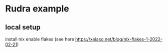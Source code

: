# Rudra example

## local setup
install nix
enable flakes (see here https://xeiaso.net/blog/nix-flakes-1-2022-02-21)
